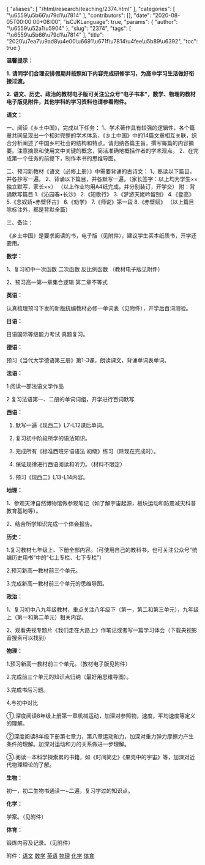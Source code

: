 {
    "aliases": [
        "/html/research/teaching/2374.html"
    ],
    "categories": [
        "\u6559\u5b66\u79d1\u7814"
    ],
    "contributors": [],
    "date": "2020-08-05T00:00:00+08:00",
    "isCJKLanguage": true,
    "params": {
        "author": "\u6559\u52a1\u5904"
    },
    "slug": "2374",
    "tags": [
        "\u6559\u5b66\u79d1\u7814"
    ],
    "title": "2020\u7ea7\u9ad8\u4e00\u6691\u671f\u7814\u4fee\u5b89\u6392",
    "toc": true
}

**温馨提示：**




**1.** **请同学们合理安排假期并按照如下内容完成研修学习，为高中学习生活做好衔接过渡。**




**2.** **语文、历史、政治的教材电子版可关注公众号“电子书本”，数学、物理的教材电子版见附件，其他学科的学习资料也请参看附件。**














**语文：**




一、阅读《乡土中国》，完成以下任务： 1、学术著作具有较强的逻辑性，各个篇章共同呈现出一个相对完整的学术体系，《乡土中国》中的14篇文章相互关联，综合分析阐述了中国乡村社会的结构和特点。请归纳各篇主旨，撰写每篇的内容摘要。注意摘录和使用文中关键的概念，简洁准确地概括作者的学术观点。 2、在完成第一个任务的前提下，制作本书的思维导图。 




二、预习新教材《语文（必修上册）》中需要背诵的古诗文： 1、熟读以下篇目，并各抄写一遍。 2、背诵以下篇目，并各默写一遍。（家长签字：以上均为学生××独立默写，家长××） （以上作业均用A4纸完成，并分别装订，开学交） 附：背诵默写篇目 1.《沁园春•长沙》 2.《短歌行》 3.《梦游天姥吟留别》 4.《登高》 5.《念奴娇•赤壁怀古》 6.《劝学》 7.《师说》第一段 8.《赤壁赋》 （以上篇目除标注外，都是背默全篇） 




三、备注：




《乡土中国》是要求阅读的书，电子版（见附件），建议学生买本纸质书，开学还要用。




**数学：**




1、复习初中一次函数 二次函数 反比例函数 （教材电子版见附件）




2、预习高一第一章集合逻辑 第二章不等式









**英语：**




认真梳理预习下发的新版统编教材必修一单词表（见附件），开学后百词测验。




**日语：**




日语国际等级能力考试 真题复习。




**德语：**




预习《当代大学德语第三册》第1-3课，朗读课文，背诵单词表单词。




**法语：**




1 阅读一部法语文学作品 




2 复习法语第一、二册的单词词组，开学进行百词默写




**西语：**




1. 默写一遍《现西二》L7-L12课后单词。




2. 复习初中阶段所学的语法知识。




3. 完成所有《标准西班牙语语法 初级》练习（除现在完成时）。




4. 保证规律进行西语阅读和听力。（材料不限定）




5. 预习《现西二》L13-L14内容。









**地理：**




1、参观天津自然博物馆做参观笔记（如了解宇宙起源，板块运动和防震减灾科普教育基地等）。




2、结合所学知识完成一个体会报告。









**历史：**




1.复习教材七年级上、下册全部内容。（可使用自己的教科书，也可关注公众号“统编历史用书”中的“七上专栏、七下专栏”）




2.预习新高一教材前三个单元。




3.完成新高一教材前三个单元的思维导图。









**政治：**




1、复习初中八九年级教材，重点关注八年级下（第一，第二和第三单元），九年级上（第一和第二单元）相关内容。




2、观看央视专题片《我们走在大路上》作笔记或者写一篇学习体会（下载央视影音搜索可以找到）









**物理：**




1.预习新高一教材前三个单元。（教材电子版见附件）




2.完成前三个单元的知识点归纳（最好用思维导图）。




3.完成书后习题。




4.与初中对比




①.深度阅读8年级上册第一章机械运动，加深对参照物，速度，平均速度等定义的理解。




②深度阅读8年级下册第七章力，第八章运动和力，加深对重力弹力摩擦力产生条件的理解。加深对运动和力的关系做进一步理解。




③.阅读一本科学探索累的书籍，如《时间简史》《果壳中的宇宙》等，加深对近代物理理论的了解。









**生物：**




初一，初二生物书通读一~二遍，复习学过的知识点。









**化学：**




学案。（见附件）









**体育：**




锻炼内容及记录。（见附件）




  





附件：[语文](http://tfls.cn/images/soft/200805/1-200P5222K1M7.zip) [数学](http://work.tfls.tj.edu.cn/images/soft/200805/1-200P5222Z4931.zip) [英语](http://tfls.cn/images/soft/200805/1-200P5221542X5.zip) [物理](http://work.tfls.tj.edu.cn/images/soft/200805/1-200P5222935501.zip) [化学](http://work.tfls.tj.edu.cn/images/soft/200805/1-200P5223103345.rar) [体育](http://work.tfls.tj.edu.cn/images/soft/200805/1-200P5223144B2.zip)


